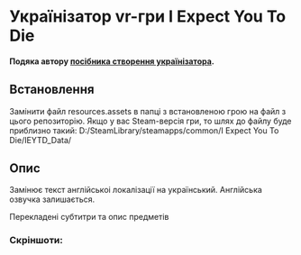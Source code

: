 # Українізатор vr-гри I Expect You To Die 

<h4>Подяка автору <a href="https://ukrainizer.netlify.app/" target="_blank" > посібника створення українізатора</a>.</h4>
<h2>Встановлення</h2>

Замінити файл resources.assets в папці з встановленою грою на файл з цього репозиторію.
Якщо у вас Steam-версія гри, то шлях до файлу буде приблизно такий: D:/SteamLibrary/steamapps/common/I Expect You To Die/IEYTD_Data/

<h2>Опис</h2>

<p>Замінює текст англійськоі локалізації на український. Англійська озвучка залишається. </p>
<p>Перекладені субтитри та опис предметів</p>

<h3>Скріншоти:</h3>

